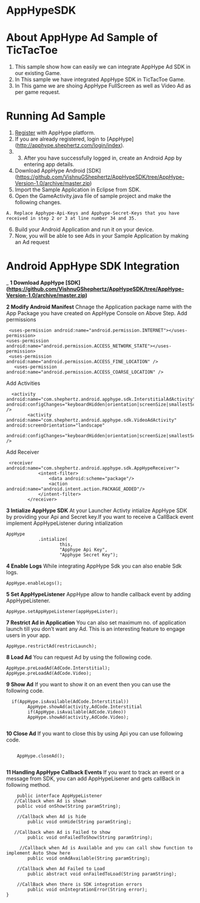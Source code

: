 AppHypeSDK
==========

# About AppHype Ad Sample of TicTacToe

1. This sample show how can easily we can integrate AppHype Ad SDK in our existing Game.
2. In This sample we have integrated AppHype SDK in TicTacToe Game.
3. In This game we are shoing AppHype FullScreen as well as Video Ad as per game request.

# Running Ad Sample

1. [Register](http://apphype.shephertz.com/login) with AppHype platform.
2. If you are already registered, login to [AppHype] (http://apphype.shephertz.com/login/index).
3. 3. After you have successfully logged in, create an Android App by entering app details.
4. Download  AppHype Android [SDK] (https://github.com/VishnuGShephertz/AppHypeSDK/tree/AppHype-Version-1.0/archive/master.zip)
5. Import the Sample Application in Eclipse from SDK.
5. Open the GameActivity.java file of sample project and make the following changes.

```
A. Replace Apphype-Api-Keys and Apphype-Secret-Keys that you have received in step 2 or 3 at line number 34 and 35.

```
6. Build your Android Application and run it on your device.
7. Now, you will be able to see Ads in your Sample Application by making an Ad request

# Android AppHype SDK Integration

_
__1 Download AppHype [SDK] (https://github.com/VishnuGShephertz/AppHypeSDK/tree/AppHype-Version-1.0/archive/master.zip)__


__2 Modify Android Manifest__ Chnage the Application package name with the App Package you have created on AppHype Console on Above Step.
Add permissions 
```
 <uses-permission android:name="android.permission.INTERNET"></uses-permission>
<uses-permission android:name="android.permission.ACCESS_NETWORK_STATE"></uses-permission>
 <uses-permission android:name="android.permission.ACCESS_FINE_LOCATION" />
   <uses-permission android:name="android.permission.ACCESS_COARSE_LOCATION" />
```

Add Activities

```
  <activity android:name="com.shephertz.android.apphype.sdk.InterstitialAdActivity" android:configChanges="keyboardHidden|orientation|screenSize|smallestScreenSize" />
        <activity android:name="com.shephertz.android.apphype.sdk.VideoAdActivity" android:screenOrientation="landscape"
             android:configChanges="keyboardHidden|orientation|screenSize|smallestScreenSize" />
```
Add Receiver

```
 <receiver android:name="com.shephertz.android.apphype.sdk.AppHypeReceiver">
            <intent-filter>
                <data android:scheme="package"/>
                <action android:name="android.intent.action.PACKAGE_ADDED"/>
            </intent-filter>
        </receiver>
```

__3 Intialize AppHype SDK__ At your Launcher Activty intialize AppHype SDK by providing your Api and Secret key.If you want to receive a CallBack event implement AppHypeListener during intialization 
```
AppHype
			.intialize(
					this,
					"Apphype Api Key",
					"Apphype Secret Key");
```


__4 Enable Logs__ While integrating AppHype Sdk you can also enable Sdk logs.

```
AppHype.enableLogs();

```
__5 Set AppHypeListener__ AppHype allow to handle callback event by adding AppHypeListener.

```
AppHype.setAppHypeListener(appHypeLister);

```

__7 Restrict Ad in Application__ You can also set maximum no. of application launch till you don’t want any Ad. This is an interesting feature to engage users in your app.
```
AppHype.restrictAd(restricLaunch);

```

__8 Load Ad__ You can request Ad by using the following code.

```
AppHype.preLoadAd(AdCode.Interstitial);
AppHype.preLoadAd(AdCode.Video);

```
__9 Show Ad__ If you want to show it on an event then you can use the following code.

```
  if(AppHype.isAvailable(AdCode.Interstitial))
		AppHype.showAd(activity,AdCode.Interstitial
		if(AppHype.isAvailable(AdCode.Video))
		AppHype.showAd(activity,AdCode.Video);
				
```
__10 Close Ad__  If you want to close this by using Api you can use following code.

```

	AppHype.closeAd();
				
```

			
__11 Handling AppHype Callback Events__ If you want to track an event or a message from SDK, you can add AppHypeLisener and gets callBack in following method.
``` 
    public interface AppHypeListener
   //Callback when Ad is shown
    public void onShow(String paramString);

    //Callback when Ad is hide
        public void onHide(String paramString);

   //Callback when Ad is Failed to show
        public void onFailedToShow(String paramString);

     //Callback when Ad is Available and you can call show function to implement Auto Show here
        public void onAdAvailable(String paramString);

    //Callback when Ad Failed to Load
        public abstract void onFailedToLoad(String paramString);

    //CallBack when there is SDK integration errors
        public void onIntegrationError(String error);
}
				
```



